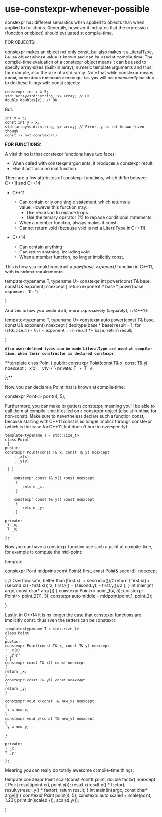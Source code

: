 # use-constexpr-whenever-possible

constexpr has different semantics when applied to objects than when
applied to functions. Generally, however it indicates that the
expression (function or object) should evaluated at compile-time.

FOR OBJECTS:

constexpr makes an object not only const, but also makes it a
LiteralType, i.e. an object whose value is known and can be used at
compile time. The compile-time evaluation of a constexpr object means it
can be used to specify array-sizes (built-in array), numeric template
arguments and thus, for example, also the size of a std::array. Note
that while constexpr means const, const does not mean constexpr, i.e.
you will not _necessarily_ be able to do these things with const
objects:

```
constexpr int x = 5;
std::array<std::string, x> array; // OK
double doubles[x]; // OK
```

But:

```
int x = 5;
const int y = x;
std::array<std::string, y> array; // Error, y is not known (even though
const -> not constexpr!)
```

**FOR FUNCTIONS:**

A vital thing is that constexpr functions have two faces:

-   When called with constexpr arguments, it produces a constexpr result.
-   Else it acts as a normal function.


There are a few attributes of constexpr functions, which differ between C++11 and C++14:

-   C++11
    -   Can contain only one single statement, which returns a value. However this function may:
        -   Use recursion to replace loops.
        -   Use the ternary operator (?:) to replace
            conditional statements.
    -   When a member function, always makes it const.
    -   Cannot return void (because void is not a LiteralType in C++11).

-   C++14
    -   Can contain anything
    -   Can return anything, including void
    -   When a member function, no longer implicitly const.

This is how you could construct a _pow(base, exponent)_ function in
C++11, with its stricter requirements:

template<typename T, typename U>
constexpr int power(const T& base, const U& exponent) noexcept
 {
return exponent ? base * power(base, exponent - 1) : 1;

}

And this is how you could do it, more expressively (arguably), in C++14:

template<typename T, typename U>
constexpr auto power(const T& base, const U& exponent) noexcept
 {
decltype(base * base) result = 1;
for (std::size_t i = 0; i < exponent; ++i) result *= base;
return result;

}

**`Also user-defined types can be made LiteralType and used at
compile-time, when their constructor is declared constexpr`**:

**template<typename T = std::size_t>
class Point
 {
public:
constexpr Point(const T& x, const T& y) noexcept
 : _x(x)
 , _y(y)
 { }
private:
 T _x;
 T _y;

};**

Now, you can declare a Point that is known at compile-time:

constexpr Point<> point(4, 5);

Furthermore, you can make its getters constexpr, meaning you’ll be able
to call them at compile-time if called on a constexpr object (else at
runtime for non-const). Make sure to nevertheless declare such a
function const, because starting with C++11 const is no longer implicit
through constexpr (which is the case for C++11, but doesn’t hurt to
overspecify):

```
template<typename T = std::size_t>
class Point
 {
public:
constexpr Point(const T& x, const T& y) noexcept
    : _x(x)
    , _y(y)

 { }

    constexpr const T& x() const noexcept
     {
        return _x;
     }

    constexpr const T& y() const noexcept
     {
        return _y;
     }

private:
 T _x;
 T _y;

}; 
```

Now you can have a constexpr function use such a point at compile-time,
for example to compute the mid-point:

template<typename T = std::size_t>

constexpr Point<T> midpoint(const Point<T>& first, const Point<T>&
second)  noexcept

{
// Overflow safe, better than (first.x() + second.x())/2
return {
 first.x() + (second.x() - first.x())/2,
 first.y() + (second.y() - first.y())/2
 };
 }
int main(int argc, const char* argv[])
 {
constexpr Point<> point_1(4, 5);
constexpr Point<> point_2(11, 3);
constexpr auto middle = midpoint(point_1, point_2);

}

Lastly, in C++14 it is no longer the case that constexpr functions are
implicitly const, thus even the setters can be constexpr:

    template<typename T = std::size_t>
    class Point
    {
    public:
    constexpr Point(const T& x, const T& y) noexcept
    : _x(x)
    , _y(y)
    { }
    constexpr const T& x() const noexcept
    {
    return _x;
    }
    constexpr const T& y() const noexcept
    {
    return _y;
    }

    constexpr void x(const T& new_x) noexcept
    {
    _x = new_x;
    }
    constexpr void y(const T& new_y) noexcept
    {
    _y = new_y;

    }

    private:
    T _x;
    T _y;

    };

Meaning you can really do totally awesome compile-time things:

template<typename T = std::size_t>
constexpr Point<T> scale(const Point<T>& point, double factor) noexcept
 {
Point<T> result(point.x(), point.y());
 result.x(result.x() * factor);
 result.y(result.y() * factor);
return result;
 }
int main(int argc, const char* argv[])
 {
constexpr Point<double> point(4, 5);
constexpr auto scaled = scale(point, 1.23);
print::ln(scaled.x(), scaled.y());

}
